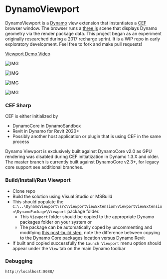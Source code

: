 # DynamoViewport
DynamoViewport is a [Dynamo](https://github.com/DynamoDS/Dynamo) view extension that instantiates a [CEF](https://bitbucket.org/chromiumembedded/cef) browser window. The browser runs a [three.js](https://github.com/mrdoob/three.js/) scene that displays Dynamo geometry via the render package data.  This project began as an experiment originally researched during a 2017 recharge sprint.  It is a WIP repo in early exploratory development.  Feel free to fork and make pull requests!

[Viewport Demo Video](https://youtu.be/qXHMFWbzC-0)

![IMG](https://github.com/alfarok/DynamoViewport/blob/CEF_Embedded/images/DynamoViewportExample.JPG?raw=true)

![IMG](https://github.com/alfarok/DynamoViewport/blob/master/images/SurfaceExample.JPG?raw=true)

![IMG](https://github.com/alfarok/DynamoViewport/blob/master/images/ReplicationExample.JPG?raw=true)

![IMG](https://github.com/alfarok/DynamoViewport/blob/CEF_Embedded/images/DynamoViewportEmbedded.gif?raw=true)

### CEF Sharp
CEF is either initialized by 
- DynamoCore in DynamoSandbox
- Revit in Dynamo for Revit 2020+
- Possibly another host application or plugin that is using CEF in the same process

Dynamo Viewport is exclusively built against DynamoCore v2.0 as GPU rendering was disabled during CEF initiatization in Dynamo 1.3.X and older.  The master branch is currently built against DynamoCore v2.3+, for legacy core support see additional branches.

### Build/Install/Run Viewport
- Clone repo
- Build the solution using Visual Studio or MSBuild
- This should populate the `C:\..\DynamoViewport\src\ViewportViewExtension\ViewportViewExtension\DynamoPackage\Viewport` package folder. 
    - This `Viewport` folder should be copied to the appropriate Dynamo packages folder on your system or
    - The package can be automatically coped by uncommenting and modifying [this post-build step](https://github.com/alfarok/DynamoViewport/blob/master/src/ViewportViewExtension/ViewportViewExtension/ViewportViewExtension.csproj#L219), note the difference between copying to the Dynamo Core packages location versus Dynamo Revit
- If built and copied successfully the `Launch Viewport` menu option should appear under the `View` tab on the main Dynamo toolbar

### Debugging
`http://localhost:8088/`
